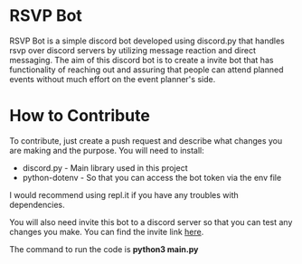 # RSVP Bot
RSVP Bot is a simple discord bot developed using discord.py that handles rsvp over discord servers by utilizing message reaction and direct messaging. The aim of this discord bot is to create a invite bot that has functionality of reaching out and assuring that people can attend planned events without much effort on the event planner's side.


# How to Contribute
To contribute, just create a push request and describe what changes you are making and the purpose. 
You will need to install:
- discord.py - Main library used in this project
- python-dotenv - So that you can access the bot token via the env file

I would recommend using repl.it if you have any troubles with dependencies.
 
You will also need invite this bot to a discord server so that you can test any changes you make. You can find the invite link [here](https://discord.com/api/oauth2/authorize?client_id=914043981107695648&permissions=421984066624&scope=bot).

The command to run the code is **python3 main.py**
